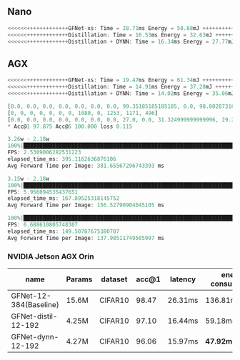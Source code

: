 ## Nano
```javascript
<<<<<<+++++++++++++GFNet-xs: Time = 28.71ms Energy = 58.88mJ +++++++++++++>>>>>>
<<<<<<+++++++++++++Distillation: Time = 16.53ms Energy = 32.63mJ +++++++++++++>>>>>>
<<<<<<+++++++++++++Distillation + DYNN: Time = 16.34ms Energy = 27.77mJ +++++++++++++>>>>>>
```
## AGX
```javascript
<<<<<<+++++++++++++GFNet-xs: Time = 19.47ms Energy = 61.34mJ +++++++++++++>>>>>>
<<<<<<+++++++++++++Distillation: Time = 14.91ms Energy = 37.28mJ +++++++++++++>>>>>>
<<<<<<+++++++++++++Distillation + DYNN: Time = 14.02ms Energy = 35.06mJ +++++++++++++>>>>>>
```

```javascript
[0.0, 0.0, 0.0, 0.0, 0.0, 0.0, 0.0, 99.35185185185185, 0.0, 98.80287310454908, 99.48761742100768, 88.50806451612904]
[0, 0, 0, 0, 0, 0, 0, 1080, 0, 1253, 1171, 496]
[0.0, 0.0, 0.0, 0.0, 0.0, 0.0, 0.0, 27.0, 0.0, 31.324999999999996, 29.275000000000002, 12.4]
* Acc@1 97.875 Acc@5 100.000 loss 0.115
```

```javascript
3.26w - 2.18w
100%|██████████████████████████████████████████████████████████████████████████████████████████████████████████████| 4000/4000 [26:20<00:00,  2.53it/s]
FPS: 2.5309006282531223
elapsed_time_ms: 395.1162636876106
Avg Forward Time per Image: 381.65567296743393 ms

3.15w - 2.18w
100%|██████████████████████████████████████████████████████████████████████████████████████████████████████████████| 4000/4000 [11:11<00:00,  5.96it/s]
FPS: 5.956094535437651
elapsed_time_ms: 167.89525318145752
Avg Forward Time per Image: 156.52790904045105 ms

100%|██████████████████████████████████████████████████████████████████████████████████████████████████████████████| 4000/4000 [09:58<00:00,  6.69it/s]
FPS: 6.688610805748307
elapsed_time_ms: 149.50787675380707
Avg Forward Time per Image: 137.98511749505997 ms
```
### NVIDIA Jetson AGX Orin
| name | Params | dataset | acc@1 | latency | energy consumption |
| --- | --- | --- | --- | --- | --- |
| GFNet-12-384(Baseline) | 15.6M | CIFAR10 | 98.47 | 26.31ms | 136.81mJ/0% |
| GFNet-distil-12-192 | 4.25M | CIFAR10 | 97.10 | 16.44ms | 59.18mJ/56.7% |
| GFNet-dynn-12-192 | 4.27M | CIFAR10 | 96.06 | 15.97ms | **47.92mJ/65.0%** |
